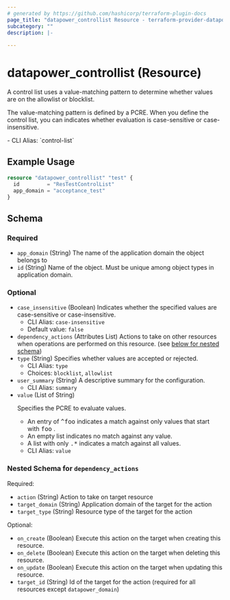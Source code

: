 ```yaml
---
# generated by https://github.com/hashicorp/terraform-plugin-docs
page_title: "datapower_controllist Resource - terraform-provider-datapower"
subcategory: ""
description: |-
  
---
```


# datapower_controllist (Resource)

<p>A control list uses a value-matching pattern to determine whether values are on the allowlist or blocklist.</p><p>The value-matching pattern is defined by a PCRE. When you define the control list, you can indicates whether evaluation is case-sensitive or case-insensitive.</p>
  - CLI Alias: `control-list`

## Example Usage

```terraform
resource "datapower_controllist" "test" {
  id         = "ResTestControlList"
  app_domain = "acceptance_test"
}
```

<!-- schema generated by tfplugindocs -->
## Schema

### Required

- `app_domain` (String) The name of the application domain the object belongs to
- `id` (String) Name of the object. Must be unique among object types in application domain.

### Optional

- `case_insensitive` (Boolean) Indicates whether the specified values are case-sensitive or case-insensitive.
  - CLI Alias: `case-insensitive`
  - Default value: `false`
- `dependency_actions` (Attributes List) Actions to take on other resources when operations are performed on this resource. (see [below for nested schema](#nestedatt--dependency_actions))
- `type` (String) Specifies whether values are accepted or rejected.
  - CLI Alias: `type`
  - Choices: `blocklist`, `allowlist`
- `user_summary` (String) A descriptive summary for the configuration.
  - CLI Alias: `summary`
- `value` (List of String) <p>Specifies the PCRE to evaluate values.</p><ul><li>An entry of <tt>^foo</tt> indicates a match against only values that start with <tt>foo</tt> .</li><li>An empty list indicates no match against any value.</li><li>A list with only <tt>.*</tt> indicates a match against all values.</li></ul>
  - CLI Alias: `value`

<a id="nestedatt--dependency_actions"></a>
### Nested Schema for `dependency_actions`

Required:

- `action` (String) Action to take on target resource
- `target_domain` (String) Application domain of the target for the action
- `target_type` (String) Resource type of the target for the action

Optional:

- `on_create` (Boolean) Execute this action on the target when creating this resource.
- `on_delete` (Boolean) Execute this action on the target when deleting this resource.
- `on_update` (Boolean) Execute this action on the target when updating this resource.
- `target_id` (String) Id of the target for the action (required for all resources except `datapower_domain`)
